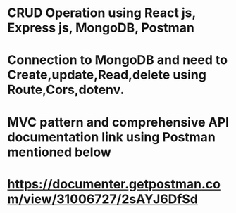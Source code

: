 # CRUD Operation using React js, Express js, MongoDB, Postman
# Connection to MongoDB and need to Create,update,Read,delete using Route,Cors,dotenv.
# MVC pattern and comprehensive API documentation link using Postman mentioned below
# https://documenter.getpostman.com/view/31006727/2sAYJ6DfSd